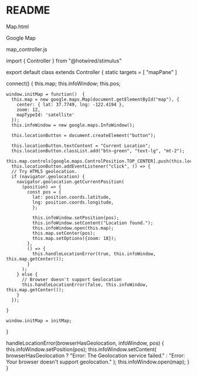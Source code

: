 # README

Map.html

<div data-controller="map">
  <div class="w-full text-right pr-12 font-righteous text-4xl leading-[4.6rem] text-zinc-800">Google Map</div>

  <div class="flex w-full justify-center border border-black">
    <div id="map" class="w-[80vw] h-[80vh]"></div>
  </div>

  <script
    src="https://maps.googleapis.com/maps/api/js?key=AIzaSyCmO7h4B2Unq_S5houcwM9OsL7nAx_oHYE&callback=initMap" defer>
  </script>

  <script>
    document.addEventListener('turbo:load', function () {
      console.log('turbo load') 
    })
  </script>
</div>

map_controller.js

import { Controller } from "@hotwired/stimulus"

export default class extends Controller {
  static targets = [ 
    "mapPane"
  ]

  connect() {
    this.map;
    this.infoWindow;
    this.pos;

    window.initMap = function()  {
      this.map = new google.maps.Map(document.getElementById("map"), {
        center: { lat: 37.7749, lng: -122.4194 },
        zoom: 12,
        mapTypeId: 'satellite'
      });
      this.infoWindow = new google.maps.InfoWindow();

      this.locationButton = document.createElement("button");

      this.locationButton.textContent = "Current Location";
      this.locationButton.classList.add("btn-green", "text-lg", "mt-2");
      this.map.controls[google.maps.ControlPosition.TOP_CENTER].push(this.locationButton);
      this.locationButton.addEventListener("click", () => {
      // Try HTML5 geolocation.
      if (navigator.geolocation) {
        navigator.geolocation.getCurrentPosition(
          (position) => {
            const pos = {
              lat: position.coords.latitude,
              lng: position.coords.longitude,
              };

              this.infoWindow.setPosition(pos);
              this.infoWindow.setContent("Location found.");
              this.infoWindow.open(this.map);
              this.map.setCenter(pos);
              this.map.setOptions({zoom: 18});
            },
            () => {
              this.handleLocationError(true, this.infoWindow, this.map.getCenter());
            }
          );
        } else {
          // Browser doesn't support Geolocation
          this.handleLocationError(false, this.infoWindow, this.map.getCenter());
        }
      });

    }

    window.initMap = initMap;
  }

  handleLocationError(browserHasGeolocation, infoWindow, pos) {
    this.infoWindow.setPosition(pos);
    this.infoWindow.setContent(
      browserHasGeolocation
        ? "Error: The Geolocation service failed."
        : "Error: Your browser doesn't support geolocation."
    );
    this.infoWindow.open(map);
  }
}